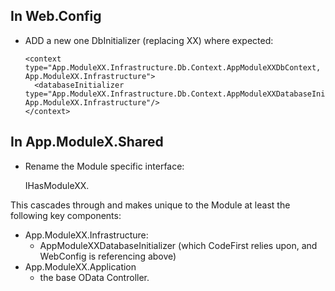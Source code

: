 

## In Web.Config ##


* ADD a new one DbInitializer (replacing XX) where expected:

      <context type="App.ModuleXX.Infrastructure.Db.Context.AppModuleXXDbContext, App.ModuleXX.Infrastructure">
        <databaseInitializer type="App.ModuleXX.Infrastructure.Db.Context.AppModuleXXDatabaseInitializer, App.ModuleXX.Infrastructure"/>
      </context>



## In App.ModuleX.Shared ##

* Rename the Module specific interface:

    IHasModuleXX.

This cascades through and makes unique to the Module at least the following key components:

* App.ModuleXX.Infrastructure:
  * AppModuleXXDatabaseInitializer (which CodeFirst relies upon, and WebConfig is referencing above)
* App.ModuleXX.Application
  * the base OData Controller.